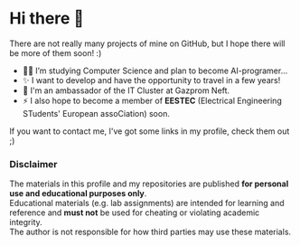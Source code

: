 # Hi there 👋

There are not really many projects of mine on GitHub, but I hope there will be more of them soon! :)

- 👨‍💻 I’m studying Computer Science and plan to become AI-programer...
- ✨ I want to develop and have the opportunity to travel in a few years!
- 🔭 I'm an ambassador of the IT Cluster at Gazprom Neft.
- ⚡ I also hope to become a member of **EESTEC** (Electrical Engineering STudents' European assoCiation) soon.

If you want to contact me, I've got some links in my profile, check them out ;)


### Disclaimer
The materials in this profile and my repositories are published **for personal use and educational purposes only**.  
Educational materials (e.g. lab assignments) are intended for learning and reference and **must not** be used for cheating or violating academic integrity.  
The author is not responsible for how third parties may use these materials.

<!--
**Lurtced/Lurtced** is a ✨ _special_ ✨ repository because its `README.md` (this file) appears on your GitHub profile.

Here are some ideas to get you started:

- 🔭 I’m currently working on ...
- 🌱 I’m currently learning ...
- 👯 I’m looking to collaborate on ...
- 🤔 I’m looking for help with ...
- 💬 Ask me about ...
- 📫 How to reach me: ...
- 😄 Pronouns: ...
- ⚡ Fun fact: ...
-->

